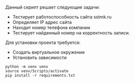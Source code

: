 Данный скрипт решает следующие задачи:
* Тестирует работоспособность сайта sstmk.ru
* Определяет IP адрес сайта
* Находит номер телефона компании
* Тестирует найденный номер на корректность записи.

Для установки проекта требуется:
* Создать виртуальное окружение
* Установить зависимости
```
python -m venv venv
source venv/Scripts/activate
pip install -r requirements.txt
```